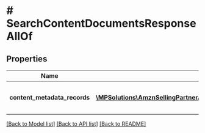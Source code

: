 # # SearchContentDocumentsResponseAllOf

## Properties

Name | Type | Description | Notes
------------ | ------------- | ------------- | -------------
**content_metadata_records** | [**\MPSolutions\AmznSellingPartnerApi\Models\AplusContent\ContentMetadataRecord[]**](ContentMetadataRecord.md) | A list of A+ Content metadata records. |

[[Back to Model list]](../../README.md#models) [[Back to API list]](../../README.md#endpoints) [[Back to README]](../../README.md)
